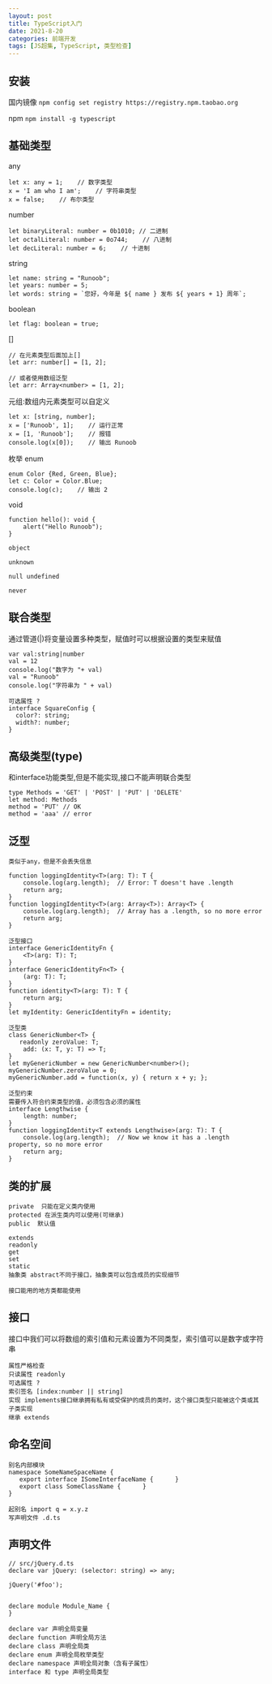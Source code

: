 ```yaml
---
layout: post
title: TypeScript入门
date: 2021-8-20
categories: 前端开发
tags: [JS超集, TypeScript, 类型检查]
---
```


## 安装

国内镜像
`npm config set registry https://registry.npm.taobao.org`

npm
`npm install -g typescript`

## 基础类型

any

```
let x: any = 1;    // 数字类型
x = 'I am who I am';    // 字符串类型
x = false;    // 布尔类型
```

number

```
let binaryLiteral: number = 0b1010; // 二进制
let octalLiteral: number = 0o744;    // 八进制
let decLiteral: number = 6;    // 十进制
```

string

```
let name: string = "Runoob";
let years: number = 5;
let words: string = `您好，今年是 ${ name } 发布 ${ years + 1} 周年`;
```

boolean

```
let flag: boolean = true;
```

[]

```
// 在元素类型后面加上[]
let arr: number[] = [1, 2];

// 或者使用数组泛型
let arr: Array<number> = [1, 2];
```

元组:数组内元素类型可以自定义

```
let x: [string, number];
x = ['Runoob', 1];    // 运行正常
x = [1, 'Runoob'];    // 报错
console.log(x[0]);    // 输出 Runoob
```

枚举 enum

```
enum Color {Red, Green, Blue};
let c: Color = Color.Blue;
console.log(c);    // 输出 2
```

void

```
function hello(): void {
    alert("Hello Runoob");
}

object

unknown

null undefined

never
```

## 联合类型

通过管道(|)将变量设置多种类型，赋值时可以根据设置的类型来赋值

```
var val:string|number
val = 12
console.log("数字为 "+ val)
val = "Runoob"
console.log("字符串为 " + val)

可选属性 ?
interface SquareConfig {
  color?: string;
  width?: number;
}

```

## 高级类型(type)

和interface功能类型,但是不能实现,接口不能声明联合类型
```
type Methods = 'GET' | 'POST' | 'PUT' | 'DELETE'
let method: Methods
method = 'PUT' // OK
method = 'aaa' // error
```

## 泛型

```
类似于any，但是不会丢失信息

function loggingIdentity<T>(arg: T): T {
    console.log(arg.length);  // Error: T doesn't have .length
    return arg;
}
function loggingIdentity<T>(arg: Array<T>): Array<T> {
    console.log(arg.length);  // Array has a .length, so no more error
    return arg;
}

泛型接口
interface GenericIdentityFn {
    <T>(arg: T): T;
}
interface GenericIdentityFn<T> {
    (arg: T): T;
}
function identity<T>(arg: T): T {
    return arg;
}
let myIdentity: GenericIdentityFn = identity;

泛型类
class GenericNumber<T> {
   readonly zeroValue: T;
    add: (x: T, y: T) => T;
}
let myGenericNumber = new GenericNumber<number>();
myGenericNumber.zeroValue = 0;
myGenericNumber.add = function(x, y) { return x + y; };

泛型约束
需要传入符合约束类型的值，必须包含必须的属性
interface Lengthwise {
    length: number;
}
function loggingIdentity<T extends Lengthwise>(arg: T): T {
    console.log(arg.length);  // Now we know it has a .length property, so no more error
    return arg;
}
```

## 类的扩展

```
private  只能在定义类内使用
protected 在派生类内可以使用(可继承)
public  默认值

extends
readonly
get
set
static
抽象类 abstract不同于接口，抽象类可以包含成员的实现细节

接口能用的地方类都能使用
```

## 接口

接口中我们可以将数组的索引值和元素设置为不同类型，索引值可以是数字或字符串

```
属性严格检查
只读属性 readonly
可选属性 ?
索引签名 [index:number || string]
实现 implements接口继承拥有私有或受保护的成员的类时，这个接口类型只能被这个类或其子类实现
继承 extends

```

## 命名空间

```
别名内部模块
namespace SomeNameSpaceName {
   export interface ISomeInterfaceName {      }
   export class SomeClassName {      }
}

起别名 import q = x.y.z
写声明文件 .d.ts
```

## 声明文件

```
// src/jQuery.d.ts
declare var jQuery: (selector: string) => any;

jQuery('#foo');


declare module Module_Name {
}

declare var 声明全局变量
declare function 声明全局方法
declare class 声明全局类
declare enum 声明全局枚举类型
declare namespace 声明全局对象（含有子属性）
interface 和 type 声明全局类型
```

